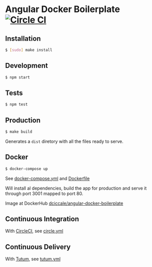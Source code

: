 # Angular Docker Boilerplate [![Circle CI](https://circleci.com/gh/dciccale/angular-docker-boilerplate.svg?style=svg)](https://circleci.com/gh/dciccale/angular-docker-boilerplate)



## Installation

```bash
$ [sudo] make install
```

## Development

```bash
$ npm start
```

## Tests

```bash
$ npm test
```

## Production

```bash
$ make build
```

Generates a `dist` diretory with all the files ready to serve.

## Docker

```bash
$ docker-compose up
```

See [docker-compose.yml](docker-compose.yml) and [Dockerfile](Dockerfile)

Will install al dependencies, build the app for production and serve it through port 3001 mapped to
port 80.

Image at DockerHub [dciccale/angular-docker-boilerplate](https://registry.hub.docker.com/u/dciccale/angular-docker-boilerplate/)

## Continuous Integration

With [CircleCI](https://circleci.com/), see [circle.yml](docker-compose.yml)

## Continuous Delivery

With [Tutum](https://www.tutum.co/), see [tutum.yml](docker-compose.yml)
